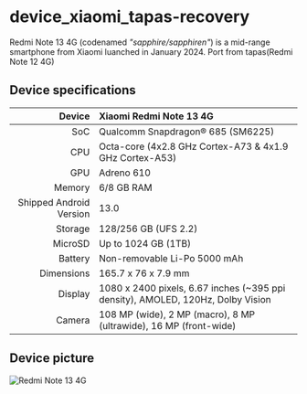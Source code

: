 # device_xiaomi_tapas-recovery

Redmi Note 13 4G (codenamed _"sapphire/sapphiren"_) is a mid-range smartphone from Xiaomi luanched in January 2024.
Port from tapas(Redmi Note 12 4G)

## Device specifications

Device                  | Xiaomi Redmi Note 13 4G
-----------------------:|:-------------------------
SoC                     | Qualcomm Snapdragon® 685 (SM6225)
CPU                     | Octa-core (4x2.8 GHz Cortex-A73 & 4x1.9 GHz Cortex-A53)
GPU                     | Adreno 610
Memory                  | 6/8 GB RAM
Shipped Android Version | 13.0
Storage                 | 128/256 GB (UFS 2.2)
MicroSD                 | Up to 1024 GB (1TB)
Battery                 | Non-removable Li-Po 5000 mAh
Dimensions              | 165.7 x 76 x 7.9 mm
Display                 | 1080 x 2400 pixels, 6.67 inches (~395 ppi density), AMOLED, 120Hz, Dolby Vision
Camera                  | 108 MP (wide), 2 MP (macro), 8 MP (ultrawide), 16 MP (front-wide)

## Device picture

![Redmi Note 13 4G](https://acdn.mitiendanube.com/stores/443/907/products/note134g-f2b9a13dc8fb8ff8e617056989436464-640-0.jpg)
